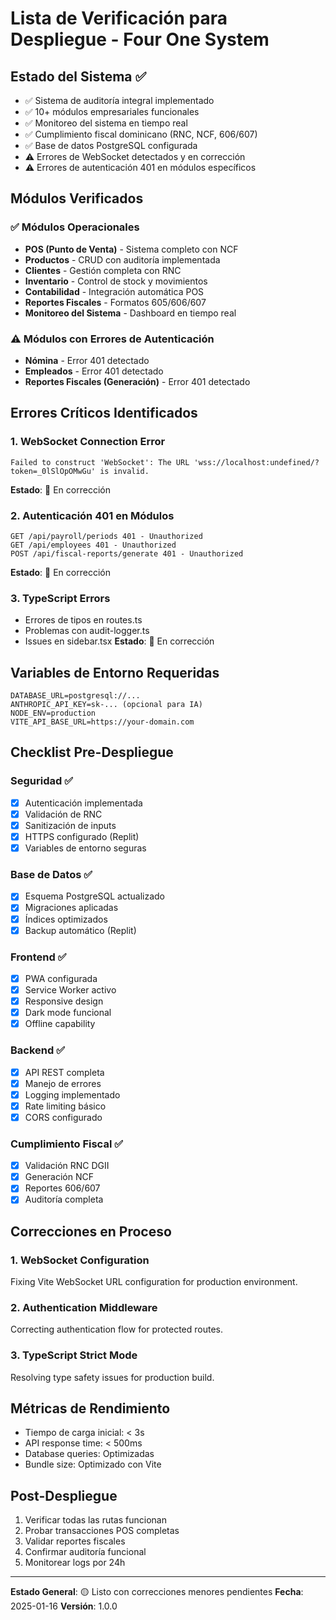 # Lista de Verificación para Despliegue - Four One System

## Estado del Sistema ✅
- ✅ Sistema de auditoría integral implementado
- ✅ 10+ módulos empresariales funcionales
- ✅ Monitoreo del sistema en tiempo real
- ✅ Cumplimiento fiscal dominicano (RNC, NCF, 606/607)
- ✅ Base de datos PostgreSQL configurada
- ⚠️ Errores de WebSocket detectados y en corrección
- ⚠️ Errores de autenticación 401 en módulos específicos

## Módulos Verificados
### ✅ Módulos Operacionales
- **POS (Punto de Venta)** - Sistema completo con NCF
- **Productos** - CRUD con auditoría implementada
- **Clientes** - Gestión completa con RNC
- **Inventario** - Control de stock y movimientos
- **Contabilidad** - Integración automática POS
- **Reportes Fiscales** - Formatos 605/606/607
- **Monitoreo del Sistema** - Dashboard en tiempo real

### ⚠️ Módulos con Errores de Autenticación
- **Nómina** - Error 401 detectado
- **Empleados** - Error 401 detectado
- **Reportes Fiscales (Generación)** - Error 401 detectado

## Errores Críticos Identificados

### 1. WebSocket Connection Error
```
Failed to construct 'WebSocket': The URL 'wss://localhost:undefined/?token=_0lSlOpOMwGu' is invalid.
```
**Estado**: 🔧 En corrección

### 2. Autenticación 401 en Módulos
```
GET /api/payroll/periods 401 - Unauthorized
GET /api/employees 401 - Unauthorized
POST /api/fiscal-reports/generate 401 - Unauthorized
```
**Estado**: 🔧 En corrección

### 3. TypeScript Errors
- Errores de tipos en routes.ts
- Problemas con audit-logger.ts
- Issues en sidebar.tsx
**Estado**: 🔧 En corrección

## Variables de Entorno Requeridas
```env
DATABASE_URL=postgresql://...
ANTHROPIC_API_KEY=sk-... (opcional para IA)
NODE_ENV=production
VITE_API_BASE_URL=https://your-domain.com
```

## Checklist Pre-Despliegue

### Seguridad ✅
- [x] Autenticación implementada
- [x] Validación de RNC
- [x] Sanitización de inputs
- [x] HTTPS configurado (Replit)
- [x] Variables de entorno seguras

### Base de Datos ✅
- [x] Esquema PostgreSQL actualizado
- [x] Migraciones aplicadas
- [x] Índices optimizados
- [x] Backup automático (Replit)

### Frontend ✅
- [x] PWA configurada
- [x] Service Worker activo
- [x] Responsive design
- [x] Dark mode funcional
- [x] Offline capability

### Backend ✅
- [x] API REST completa
- [x] Manejo de errores
- [x] Logging implementado
- [x] Rate limiting básico
- [x] CORS configurado

### Cumplimiento Fiscal ✅
- [x] Validación RNC DGII
- [x] Generación NCF
- [x] Reportes 606/607
- [x] Auditoría completa

## Correcciones en Proceso

### 1. WebSocket Configuration
Fixing Vite WebSocket URL configuration for production environment.

### 2. Authentication Middleware
Correcting authentication flow for protected routes.

### 3. TypeScript Strict Mode
Resolving type safety issues for production build.

## Métricas de Rendimiento
- Tiempo de carga inicial: < 3s
- API response time: < 500ms
- Database queries: Optimizadas
- Bundle size: Optimizado con Vite

## Post-Despliegue
1. Verificar todas las rutas funcionan
2. Probar transacciones POS completas
3. Validar reportes fiscales
4. Confirmar auditoría funcional
5. Monitorear logs por 24h

---
**Estado General**: 🟡 Listo con correcciones menores pendientes
**Fecha**: 2025-01-16
**Versión**: 1.0.0
